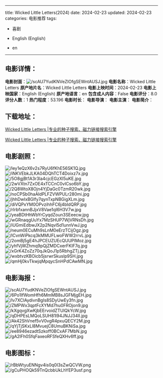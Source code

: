 
---
title: Wicked Little Letters(2024)
date: 2024-02-23
updated: 2024-02-23
categories: 电影推荐
tags:
- 喜剧

- English (English)
- en
---


> 

## **电影详情**：

**电影封面**：<img src="https://image.tmdb.org/t/p/w200/scAU7YudKNVeZlOfgSEWntAUSJ.jpg" alt="/scAU7YudKNVeZlOfgSEWntAUSJ.jpg" title="/scAU7YudKNVeZlOfgSEWntAUSJ.jpg">
**电影名称**：Wicked Little Letters
**原产地片名**：Wicked Little Letters
**电影上映时间**：2024-02-23
**电影上映国家**：English (English)
**原产地语言**：en
**包含成人内容**：False
**电影评分**：8.0
**评分人数**：1
**热门程度**：53.196
**电影时长**：
**电影导演**：
**电影主演**：
**电影简介**：

## **下载地址**：
[Wicked Little Letters |专业的种子搜索、磁力链接搜索引擎](https://movie.amd794.com:2083/?search=Wicked%20Little%20Letters&ordering=&mode=match_phrase&page_size=10&page=1)

[Wicked Little Letters |专业的种子搜索、磁力链接搜索引擎](https://movie.amd794.com:2083/?search=Wicked%20Little%20Letters&ordering=&mode=match_phrase&page_size=10&page=1)
 

## **电影剧照**：
<img src="https://image.tmdb.org/t/p/original/ley1eQzX6v2s7RyU6fKhE56SK1Q.jpg" alt="/ley1eQzX6v2s7RyU6fKhE56SK1Q.jpg" title="/ley1eQzX6v2s7RyU6fKhE56SK1Q.jpg"><img src="https://image.tmdb.org/t/p/original/iNKVEbkJLKA04DQhTCT4Doixz7x.jpg" alt="/iNKVEbkJLKA04DQhTCT4Doixz7x.jpg" title="/iNKVEbkJLKA04DQhTCT4Doixz7x.jpg"><img src="https://image.tmdb.org/t/p/original/5O8gjBt1A3r3la4cjcEGzXI5uKE.jpg" alt="/5O8gjBt1A3r3la4cjcEGzXI5uKE.jpg" title="/5O8gjBt1A3r3la4cjcEGzXI5uKE.jpg"><img src="https://image.tmdb.org/t/p/original/2wVXtn7ZxOE4xTCCnC0vICso6bY.jpg" alt="/2wVXtn7ZxOE4xTCCnC0vICso6bY.jpg" title="/2wVXtn7ZxOE4xTCCnC0vICso6bY.jpg"><img src="https://image.tmdb.org/t/p/original/2Q8WtoX8Ojn4YjDaGc0TzmR20wk.jpg" alt="/2Q8WtoX8Ojn4YjDaGc0TzmR20wk.jpg" title="/2Q8WtoX8Ojn4YjDaGc0TzmR20wk.jpg"><img src="https://image.tmdb.org/t/p/original/noCPSb0haAIdPLFZVWPULr280mi.jpg" alt="/noCPSb0haAIdPLFZVWPULr280mi.jpg" title="/noCPSb0haAIdPLFZVWPULr280mi.jpg"><img src="https://image.tmdb.org/t/p/original/jhhDwIxBGlfy7qynTxpNBGigXLm.jpg" alt="/jhhDwIxBGlfy7qynTxpNBGigXLm.jpg" title="/jhhDwIxBGlfy7qynTxpNBGigXLm.jpg"><img src="https://image.tmdb.org/t/p/original/diVQPxYM0OPvzihhFC6j4bIdQRP.jpg" alt="/diVQPxYM0OPvzihhFC6j4bIdQRP.jpg" title="/diVQPxYM0OPvzihhFC6j4bIdQRP.jpg"><img src="https://image.tmdb.org/t/p/original/rIrbfxannBJjxV8Vae1qI6H3V7w.jpg" alt="/rIrbfxannBJjxV8Vae1qI6H3V7w.jpg" title="/rIrbfxannBJjxV8Vae1qI6H3V7w.jpg"><img src="https://image.tmdb.org/t/p/original/yeaBDtHhWbYrCyqdZoun3SEeecw.jpg" alt="/yeaBDtHhWbYrCyqdZoun3SEeecw.jpg" title="/yeaBDtHhWbYrCyqdZoun3SEeecw.jpg"><img src="https://image.tmdb.org/t/p/original/wGRnaqgUuYx7MzSHUP7WjVRNsDh.jpg" alt="/wGRnaqgUuYx7MzSHUP7WjVRNsDh.jpg" title="/wGRnaqgUuYx7MzSHUP7WjVRNsDh.jpg"><img src="https://image.tmdb.org/t/p/original/iUGmiEdbwJX2p2Nqvl5d1unnVwJ.jpg" alt="/iUGmiEdbwJX2p2Nqvl5d1unnVwJ.jpg" title="/iUGmiEdbwJX2p2Nqvl5d1unnVwJ.jpg"><img src="https://image.tmdb.org/t/p/original/neum0ECuMh9sLnM0eErzTCijOgz.jpg" alt="/neum0ECuMh9sLnM0eErzTCijOgz.jpg" title="/neum0ECuMh9sLnM0eErzTCijOgz.jpg"><img src="https://image.tmdb.org/t/p/original/lCvnWiPkcq3kMMUFLwoFWW2rrvL.jpg" alt="/lCvnWiPkcq3kMMUFLwoFWW2rrvL.jpg" title="/lCvnWiPkcq3kMMUFLwoFWW2rrvL.jpg"><img src="https://image.tmdb.org/t/p/original/2omBj5gE4hJPCEUZUEcQUUPlMoz.jpg" alt="/2omBj5gE4hJPCEUZUEcQUUPlMoz.jpg" title="/2omBj5gE4hJPCEUZUEcQUUPlMoz.jpg"><img src="https://image.tmdb.org/t/p/original/yhfVjWZhmq9pQjZMDCxerFKlF7q.jpg" alt="/yhfVjWZhmq9pQjZMDCxerFKlF7q.jpg" title="/yhfVjWZhmq9pQjZMDCxerFKlF7q.jpg"><img src="https://image.tmdb.org/t/p/original/xGrK4ZoZz70qJkQoJ1p5RbhgZTj.jpg" alt="/xGrK4ZoZz70qJkQoJ1p5RbhgZTj.jpg" title="/xGrK4ZoZz70qJkQoJ1p5RbhgZTj.jpg"><img src="https://image.tmdb.org/t/p/original/wxbtvzKBOicb5jsrwrSkusIp9SH.jpg" alt="/wxbtvzKBOicb5jsrwrSkusIp9SH.jpg" title="/wxbtvzKBOicb5jsrwrSkusIp9SH.jpg"><img src="https://image.tmdb.org/t/p/original/qmHj0kvTkwjqMpqycSnHPdCAwMN.jpg" alt="/qmHj0kvTkwjqMpqycSnHPdCAwMN.jpg" title="/qmHj0kvTkwjqMpqycSnHPdCAwMN.jpg">

## **电影海报**：
<img src="https://image.tmdb.org/t/p/original/scAU7YudKNVeZlOfgSEWntAUSJ.jpg" alt="/scAU7YudKNVeZlOfgSEWntAUSJ.jpg" title="/scAU7YudKNVeZlOfgSEWntAUSJ.jpg"><img src="https://image.tmdb.org/t/p/original/6Po1IfWomHfh6MmMB8sJGFMjgEH.jpg" alt="/6Po1IfWomHfh6MmMB8sJGFMjgEH.jpg" title="/6Po1IfWomHfh6MmMB8sJGFMjgEH.jpg"><img src="https://image.tmdb.org/t/p/original/lv7XClAydivnBgIs8SDyUwEy3fn.jpg" alt="/lv7XClAydivnBgIs8SDyUwEy3fn.jpg" title="/lv7XClAydivnBgIs8SDyUwEy3fn.jpg"><img src="https://image.tmdb.org/t/p/original/ZMPWx3qptFcXYMd7hu0FROjon9.jpg" alt="/ZMPWx3qptFcXYMd7hu0FROjon9.jpg" title="/ZMPWx3qptFcXYMd7hu0FROjon9.jpg"><img src="https://image.tmdb.org/t/p/original/kXgqvgXwKjbEErvoidZTUlQkYcW.jpg" alt="/kXgqvgXwKjbEErvoidZTUlQkYcW.jpg" title="/kXgqvgXwKjbEErvoidZTUlQkYcW.jpg"><img src="https://image.tmdb.org/t/p/original/qDHPEsLMQoLSUH81l94JNJJ34lI.jpg" alt="/qDHPEsLMQoLSUH81l94JNJJ34lI.jpg" title="/qDHPEsLMQoLSUH81l94JNJJ34lI.jpg"><img src="https://image.tmdb.org/t/p/original/Ak42ShVnef5vV0vgR4pxuQECY2M.jpg" alt="/Ak42ShVnef5vV0vgR4pxuQECY2M.jpg" title="/Ak42ShVnef5vV0vgR4pxuQECY2M.jpg"><img src="https://image.tmdb.org/t/p/original/qYjTjSKxLl8MvuejC8UmuBKNiSa.jpg" alt="/qYjTjSKxLl8MvuejC8UmuBKNiSa.jpg" title="/qYjTjSKxLl8MvuejC8UmuBKNiSa.jpg"><img src="https://image.tmdb.org/t/p/original/ee8946ezadtSzkoff0BCxAF7MbN.jpg" alt="/ee8946ezadtSzkoff0BCxAF7MbN.jpg" title="/ee8946ezadtSzkoff0BCxAF7MbN.jpg"><img src="https://image.tmdb.org/t/p/original/gA2lFh0SfqFaxeoRFSfeQXHv6ff.jpg" alt="/gA2lFh0SfqFaxeoRFSfeQXHv6ff.jpg" title="/gA2lFh0SfqFaxeoRFSfeQXHv6ff.jpg">

## **电影图标**：
<img src="https://image.tmdb.org/t/p/original/rBbWtyuENNgv4is0q0I3sZwQCVW.png" alt="/rBbWtyuENNgv4is0q0I3sZwQCVW.png" title="/rBbWtyuENNgv4is0q0I3sZwQCVW.png"><img src="https://image.tmdb.org/t/p/original/gCuPHOQk59TnQcbbUkLhYEP3usf.png" alt="/gCuPHOQk59TnQcbbUkLhYEP3usf.png" title="/gCuPHOQk59TnQcbbUkLhYEP3usf.png">
